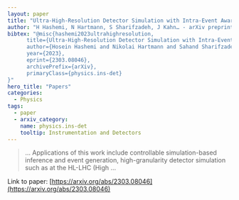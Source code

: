 ```yaml
---
layout: paper
title: "Ultra-High-Resolution Detector Simulation with Intra-Event Aware GAN and Self-Supervised Relational Reasoning"
author: "H Hashemi, N Hartmann, S Sharifzadeh, J Kahn… - arXiv preprint arXiv …, 2023 - arxiv.org"
bibtex: "@misc{hashemi2023ultrahighresolution,
      title={Ultra-High-Resolution Detector Simulation with Intra-Event Aware GAN and Self-Supervised Relational Reasoning},
      author={Hosein Hashemi and Nikolai Hartmann and Sahand Sharifzadeh and James Kahn and Thomas Kuhr},
      year={2023},
      eprint={2303.08046},
      archivePrefix={arXiv},
      primaryClass={physics.ins-det}
}"
hero_title: "Papers"
categories:
  - Physics
tags:
  - paper
  - arxiv_category:
    name: physics.ins-det
    tooltip: Instrumentation and Detectors
---
```

>… Applications of this work include controllable simulation-based inference and event generation, high-granularity detector simulation such as at the HL-LHC (High …

Link to paper: [https://arxiv.org/abs/2303.08046](https://arxiv.org/abs/2303.08046)
